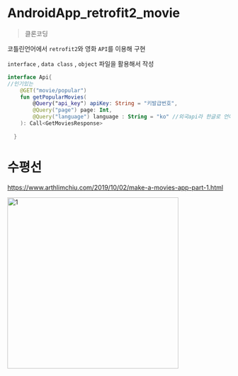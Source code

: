 # AndroidApp_retrofit2_movie


> 클론코딩

코틀린언어에서 `retrofit2`와 영화 `API`를 이용해 구현

`interface` , `data class` , `object` 파일을 활용해서 작성


```kotlin
interface Api{
//인기있는
    @GET("movie/popular")
    fun getPopularMovies(
        @Query("api_key") apiKey: String = "키발급번호",
        @Query("page") page: Int,
        @Query("language") language : String = "ko" //외국api라 한글로 언어변경
    ): Call<GetMoviesResponse>
    
  }

```





# 수평선

https://www.arthlimchiu.com/2019/10/02/make-a-movies-app-part-1.html


<img width="386" alt="1" src="https://user-images.githubusercontent.com/56811978/194195235-7ff5b1dc-22a9-423e-8c3a-85c2c4b1d8a5.png">

